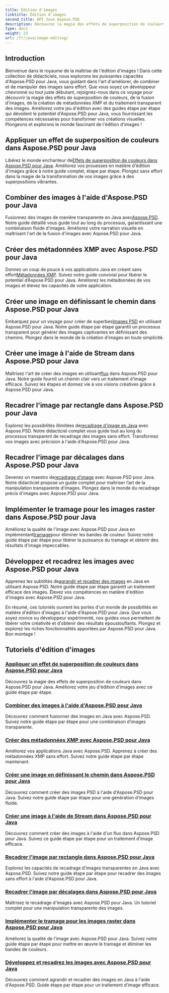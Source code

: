 ```yaml
---
title: Édition d'images
linktitle: Édition d'images
second_title: API Java Aspose.PSD
description: Découvrez la magie des effets de superposition de couleurs, de la fusion d'images et du traitement transparent des images avec Aspose.PSD. Améliorez votre jeu d'édition d'images avec nos guides.
type: docs
weight: 23
url: /fr/java/image-editing/
---
```

## Introduction 

Bienvenue dans le royaume de la maîtrise de l'édition d'images ! Dans cette collection de didacticiels, nous explorons les puissantes capacités d'Aspose.PSD pour Java, vous guidant dans l'art d'améliorer, de combiner et de manipuler des images sans effort. Que vous soyez un développeur chevronné ou tout juste débutant, rejoignez-nous dans ce voyage pour découvrir la magie des effets de superposition de couleurs, de la fusion d'images, de la création de métadonnées XMP et du traitement transparent des images. Améliorez votre jeu d'édition avec des guides étape par étape qui dévoilent le potentiel d'Aspose.PSD pour Java, vous fournissant les compétences nécessaires pour transformer vos créations visuelles. Plongeons et explorons le monde fascinant de l'édition d'images !

## Appliquer un effet de superposition de couleurs dans Aspose.PSD pour Java

 Libérez le monde enchanteur de[Effets de superposition de couleurs dans Aspose.PSD pour Java](./color-overlay-effect/). Améliorez vos prouesses en matière d'édition d'images grâce à notre guide complet, étape par étape. Plongez sans effort dans la magie de la transformation de vos images grâce à des superpositions vibrantes.

## Combiner des images à l'aide d'Aspose.PSD pour Java

 Fusionnez des images de manière transparente en Java avec[Aspose.PSD](./combine-images/). Notre guide détaillé vous guide tout au long du processus, garantissant une combinaison fluide d'images. Améliorez votre narration visuelle en maîtrisant l'art de la fusion d'images avec Aspose.PSD pour Java.

## Créer des métadonnées XMP avec Aspose.PSD pour Java

 Donnez un coup de pouce à vos applications Java en créant sans effort[Métadonnées XMP](./create-xmp-metadata/). Suivez notre guide convivial pour libérer le potentiel d’Aspose.PSD pour Java. Améliorez les métadonnées de vos images et élevez les capacités de votre application.

## Créer une image en définissant le chemin dans Aspose.PSD pour Java

 Embarquez pour un voyage pour créer de superbes[Images PSD](./create-image-by-setting-path/) en utilisant Aspose.PSD pour Java. Notre guide étape par étape garantit un processus transparent pour générer des images captivantes en définissant des chemins. Plongez dans le monde de la création d’images en toute simplicité.

## Créer une image à l'aide de Stream dans Aspose.PSD pour Java

 Maîtrisez l'art de créer des images en utilisant[flux](./create-image-using-stream/) dans Aspose.PSD pour Java. Notre guide fournit un chemin clair vers un traitement d’image efficace. Suivez les étapes et donnez vie à vos visions créatives grâce à Aspose.PSD pour Java.

## Recadrer l'image par rectangle dans Aspose.PSD pour Java

 Explorez les possibilités illimitées de[recadrage d'image en Java](./crop-image-by-rectangle/) avec Aspose.PSD. Notre didacticiel complet vous guide tout au long du processus transparent de recadrage des images sans effort. Transformez vos images avec précision à l'aide d'Aspose.PSD pour Java.

## Recadrer l'image par décalages dans Aspose.PSD pour Java

 Devenez un maestro de[recadrage d'image](./crop-image-by-shifts/) avec Aspose.PSD pour Java. Notre didacticiel propose un guide complet pour maîtriser l’art de la manipulation transparente d’images. Plongez dans le monde du recadrage précis d'images avec Aspose.PSD pour Java.

## Implémenter le tramage pour les images raster dans Aspose.PSD pour Java

 Améliorez la qualité de l'image avec Aspose.PSD pour Java en implémentant[tramage](./implement-dithering/)pour éliminer les bandes de couleur. Suivez notre guide étape par étape pour libérer la puissance du tramage et obtenir des résultats d'image impeccables.

## Développez et recadrez les images avec Aspose.PSD pour Java

 Apprenez les subtilités de[agrandir et recadrer des images](./expand-and-crop-images/) en Java en utilisant Aspose.PSD. Notre guide étape par étape garantit un traitement efficace des images. Élevez vos compétences en matière d'édition d'images avec Aspose.PSD pour Java.

En résumé, ces tutoriels ouvrent les portes d'un monde de possibilités en matière d'édition d'images à l'aide d'Aspose.PSD pour Java. Que vous soyez novice ou développeur expérimenté, nos guides vous permettent de libérer votre créativité et d'obtenir des résultats époustouflants. Plongez et explorez les riches fonctionnalités apportées par Aspose.PSD pour Java. Bon montage !
## Tutoriels d'édition d'images
### [Appliquer un effet de superposition de couleurs dans Aspose.PSD pour Java](./color-overlay-effect/)
Découvrez la magie des effets de superposition de couleurs dans Aspose.PSD pour Java. Améliorez votre jeu d'édition d'images avec ce guide étape par étape.
### [Combiner des images à l'aide d'Aspose.PSD pour Java](./combine-images/)
Découvrez comment fusionner des images en Java avec Aspose.PSD. Suivez notre guide étape par étape pour une combinaison d’images transparente.
### [Créer des métadonnées XMP avec Aspose.PSD pour Java](./create-xmp-metadata/)
Améliorez vos applications Java avec Aspose.PSD. Apprenez à créer des métadonnées XMP sans effort. Suivez notre guide étape par étape maintenant.
### [Créer une image en définissant le chemin dans Aspose.PSD pour Java](./create-image-by-setting-path/)
Découvrez comment créer des images PSD à l'aide d'Aspose.PSD pour Java. Suivez notre guide étape par étape pour une génération d’images fluide.
### [Créer une image à l'aide de Stream dans Aspose.PSD pour Java](./create-image-using-stream/)
Découvrez comment créer des images à l'aide d'un flux dans Aspose.PSD pour Java. Suivez ce guide étape par étape pour un traitement d’image efficace.
### [Recadrer l'image par rectangle dans Aspose.PSD pour Java](./crop-image-by-rectangle/)
Explorez les capacités de recadrage d'images transparentes en Java avec Aspose.PSD. Suivez notre guide étape par étape pour recadrer des images sans effort à l'aide d'Aspose.PSD pour Java.
### [Recadrer l'image par décalages dans Aspose.PSD pour Java](./crop-image-by-shifts/)
Maîtrisez le recadrage d'images avec Aspose.PSD pour Java. Un tutoriel complet pour une manipulation transparente des images.
### [Implémenter le tramage pour les images raster dans Aspose.PSD pour Java](./implement-dithering/)
Améliorez la qualité de l'image avec Aspose.PSD pour Java. Suivez notre guide étape par étape pour mettre en œuvre le tramage et éliminer les bandes de couleurs.
### [Développez et recadrez les images avec Aspose.PSD pour Java](./expand-and-crop-images/)
Découvrez comment agrandir et recadrer des images en Java à l'aide d'Aspose.PSD. Guide étape par étape pour un traitement d’image efficace.
